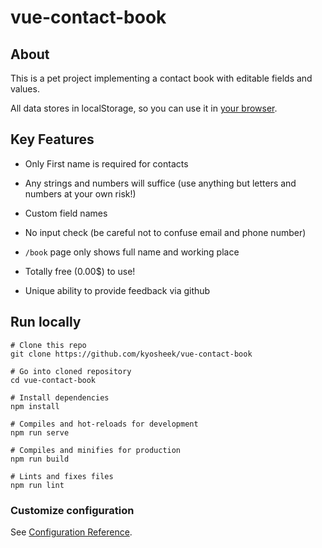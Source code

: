 # vue-contact-book

## About

This is a pet project implementing a contact book with editable fields and values.

All data stores in localStorage, so you can use it in [your browser](https://ksh-vue-contact-book.herokuapp.com/).

## Key Features

- Only First name is required for contacts

- Any strings and numbers will suffice (use anything but letters and numbers at your own risk!)

- Custom field names

- No input check (be careful not to confuse email and phone number)

- `/book` page only shows full name and working place

- Totally free (0.00$) to use!

- Unique ability to provide feedback via github

## Run locally
```
# Clone this repo
git clone https://github.com/kyosheek/vue-contact-book

# Go into cloned repository
cd vue-contact-book

# Install dependencies
npm install

# Compiles and hot-reloads for development
npm run serve

# Compiles and minifies for production
npm run build

# Lints and fixes files
npm run lint
```

### Customize configuration
See [Configuration Reference](https://cli.vuejs.org/config/).
